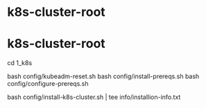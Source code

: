 # k8s-cluster-root
# k8s-cluster-root

cd 1_k8s

bash config/kubeadm-reset.sh
bash config/install-prereqs.sh
bash config/configure-prereqs.sh

bash config/install-k8s-cluster.sh | tee info/installion-info.txt